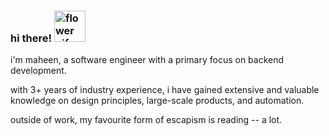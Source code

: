 ### hi there!  <img src="https://i.pinimg.com/originals/f4/b7/0d/f4b70d7305cf77487ff1b7eaf8e29ebd.gif" alt="flower gif" width="50" height="50">

i'm maheen, a software engineer with a primary focus on backend development.

with 3+ years of industry experience, i have gained extensive and valuable knowledge on design principles, large-scale products, and automation.

outside of work, my favourite form of escapism is reading -- a lot.
  
<!--
**maheenrathod/maheenrathod** is a ✨ _special_ ✨ repository because its `README.md` (this file) appears on your GitHub profile.

Here are some ideas to get you started:

- 🔭 I’m currently working on ...
- 🌱 I’m currently learning ...
- 👯 I’m looking to collaborate on ...
- 🤔 I’m looking for help with ...
- 💬 Ask me about ...
- 📫 How to reach me: ...
- 😄 Pronouns: ...
- ⚡ Fun fact: ...
-->
